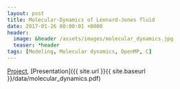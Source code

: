 ```yaml
---
layout: post
title: Molecular-Dynamics of Lennard-Jones fluid
date: 2017-01-26 00:00:01 +0000
header:
  image: &header /assets/images/molecular_dynamics.jpg
  teaser: *header
tags: [Modeling, Molecular dynamics, OpenMP, C]
---
```


[Project](https://github.com/akarazeev/MolecularDynamics-3sem-MIPT-2015), [Presentation]({{ site.url }}{{ site.baseurl }}/data/molecular_dynamics.pdf)
